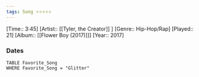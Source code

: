 ```yaml
---
tags: Song ⭐⭐⭐⭐⭐ 
---
```

[Time:: 3:45]
[Artist:: [[Tyler, the Creator]] ]
[Genre:: Hip-Hop/Rap]
[Played:: 21]
[Album:: [[Flower Boy (2017)]]]
[Year:: 2017]
### Dates
````dataview
TABLE Favorite_Song
WHERE Favorite_Song = "Glitter"
````